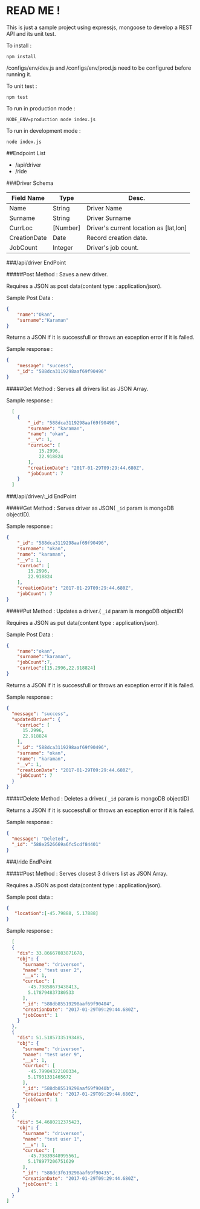 READ ME !
=====================

This is just a sample project using expressjs, mongoose to develop a REST API and its unit test.

To install : 
```
npm install
```

/configs/env/dev.js and /configs/env/prod.js need to be configured before running it.

To unit test : 
```
npm test
```

To run in production mode : 
```
NODE_ENV=production node index.js
```

To run in development mode : 
```
node index.js
```


##Endpoint List

- /api/driver
- /ride

###Driver Schema 

| Field Name   | Type    | Desc.                                      |
|--------------|---------|--------------------------------------------|
| Name         | String  | Driver Name                                |
| Surname      | String  | Driver Surname                             |
| CurrLoc      | [Number]| Driver's current location as [lat,lon]     |
| CreationDate | Date    | Record creation date.                      |
| JobCount     | Integer | Driver's job count.                        |

###/api/driver EndPoint

#####Post Method :
 Saves a new driver.
 
 Requires a JSON as post data(content type : application/json). 
 
 Sample Post Data :
```json
{
    "name":"Okan",
    "surname":"Karaman"
}
```

 Returns a JSON if it is successfull or throws an exception error if it is failed.

 Sample response : 
```json
{
    "message": "success",
    "_id": "588dca3119298aaf69f90496"
}
```
 
#####Get Method :
 Serves all drivers list as JSON Array.
 
  Sample response : 
```json
  [
    {
        "_id": "588dca3119298aaf69f90496",
        "surname": "karaman",
        "name": "okan",
        "__v": 1,
        "currLoc": [
            15.2996,
            22.918824
        ],
        "creationDate": "2017-01-29T09:29:44.680Z",
        "jobCount": 7
    }
  ]
```  


###/api/driver/:_id EndPoint

#####Get Method :
 Serves driver as JSON( `_id` param is mongoDB objectID).
 
  Sample response : 
```json
{
    "_id": "588dca3119298aaf69f90496",
    "surname": "okan",
    "name": "karaman",
    "__v": 1,
    "currLoc": [
        15.2996,
        22.918824
    ],
    "creationDate": "2017-01-29T09:29:44.680Z",
    "jobCount": 7
}
```  


#####Put Method :
 Updates a driver.( `_id` param is mongoDB objectID)
 
 Requires a JSON as put data(content type : application/json). 
 
 Sample Post Data :
 
```json
{
	"name":"okan",
	"surname":"karaman",
	"jobCount":7,
	"currLoc":[15.2996,22.918824]
}
```

 Returns a JSON if it is successfull or throws an exception error if it is failed.

 Sample response : 
```json
{
  "message": "success",
  "updatedDriver": {
    "currLoc": [
      15.2996,
      22.918824
    ],
    "_id": "588dca3119298aaf69f90496",
    "surname": "okan",
    "name": "karaman",
    "__v": 1,
    "creationDate": "2017-01-29T09:29:44.680Z",
    "jobCount": 7
  }
}
```

#####Delete Method :
 Deletes a driver.( `_id` param is mongoDB objectID)

 Returns a JSON if it is successfull or throws an exception error if it is failed.

 Sample response : 
```json
{
  "message": "Deleted",
  "_id": "588e2526669a6fc5cdf84401"
}
```

###/ride EndPoint

#####Post Method :
 Serves closest 3 drivers list as JSON Array.
 
 Requires a JSON as post data(content type : application/json).
 
 Sample post data : 
 ```json
 {
    "location":[-45.79888, 5.17888] 
 }
 ```
 
  Sample response : 
```json
  [
  {
    "dis": 33.86667083871678,
    "obj": {
      "surname": "driverson",
      "name": "test user 2",
      "__v": 1,
      "currLoc": [
        -45.79858673438413,
        5.178794837380533
      ],
      "_id": "588db85519298aaf69f90404",
      "creationDate": "2017-01-29T09:29:44.680Z",
      "jobCount": 1
    }
  },
  {
    "dis": 51.51857335193485,
    "obj": {
      "surname": "driverson",
      "name": "test user 9",
      "__v": 1,
      "currLoc": [
        -45.79904322100334,
        5.17931331465672
      ],
      "_id": "588db85519298aaf69f9040b",
      "creationDate": "2017-01-29T09:29:44.680Z",
      "jobCount": 1
    }
  },
  {
    "dis": 54.4680212375423,
    "obj": {
      "surname": "driverson",
      "name": "test user 1",
      "__v": 1,
      "currLoc": [
        -45.79839848995561,
        5.178977206751629
      ],
      "_id": "588dc3f619298aaf69f90435",
      "creationDate": "2017-01-29T09:29:44.680Z",
      "jobCount": 1
    }
  }
]
```  


